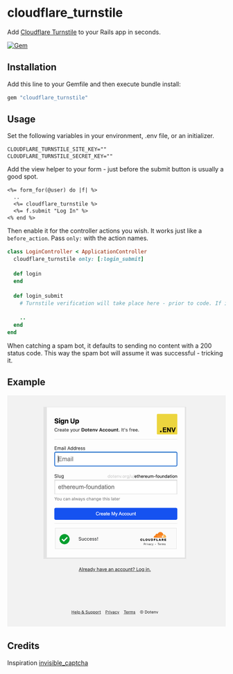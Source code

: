 # cloudflare_turnstile

Add [Cloudflare Turnstile](https://blog.cloudflare.com/turnstile-private-captcha-alternative/) to your Rails app in seconds.

[![Gem](https://img.shields.io/gem/v/cloudflare_turnstile.svg?style=flat-square)](https://rubygems.org/gems/cloudflare_turnstile)

## Installation

Add this line to your Gemfile and then execute bundle install:

```ruby
gem "cloudflare_turnstile"
```

## Usage

Set the following variables in your environment, .env file, or an initializer.

```
CLOUDFLARE_TURNSTILE_SITE_KEY=""
CLOUDFLARE_TURNSTILE_SECRET_KEY=""
```

Add the view helper to your form - just before the submit button is usually a good spot.

```erb
<%= form_for(@user) do |f| %>
  ..
  <%= cloudflare_turnstile %>
  <%= f.submit "Log In" %>
<% end %>
```

Then enable it for the controller actions you wish. It works just like a `before_action`. Pass `only:` with the action names.

```ruby
class LoginController < ApplicationController
  cloudflare_turnstile only: [:login_submit]

  def login
  end

  def login_submit
    # Turnstile verification will take place here - prior to code. If it catches a spam bot it will halt it.

    ..
  end
end
```

When catching a spam bot, it defaults to sending no content with a 200 status code. This way the spam bot will assume it was successful - tricking it.

## Example

![](./cloudflare_turnstile.png)

## Credits

Inspiration [invisible_captcha](https://github.com/markets/invisible_captcha)
